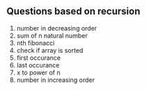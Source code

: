 Questions based on recursion 
------------------------------
1. number in decreasing order
2. sum of n natural number 
3. nth fibonacci
4. check if array is sorted
5. first occurance
6. last occurance
7. x to power of n 
8. number in increasing order
